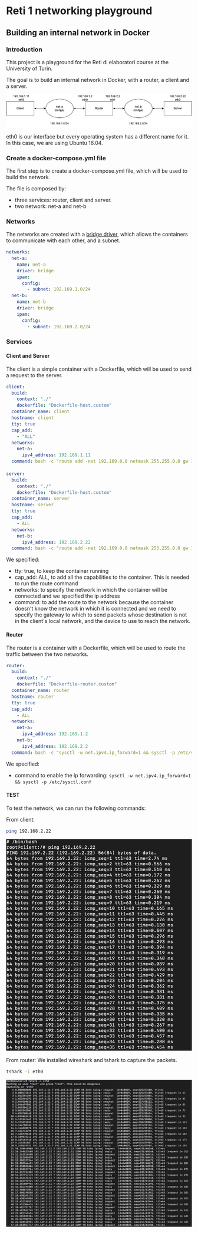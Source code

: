 # Reti 1 networking playground

## Building an internal network in Docker

### Introduction

This project is a playground for the Reti di elaboratori course at the University of Turin.

The goal is to build an internal network in Docker, with a router, a client and a server.

![Network](./Assets/network.jpg "Network")

eth0 is our interface but every operating system has a different name for it. In this case, we are using Ubuntu 16.04.

### Create a docker-compose.yml file

The first step is to create a docker-compose.yml file, which will be used to build the network.

The file is composed by:

- three services: router, client and server.
- two network: net-a and net-b

### Networks

The networks are created with a [bridge driver](https://docs.docker.com/network/bridge/), which allows the containers to communicate with each other, and a subnet.

```yml
networks:
  net-a:
    name: net-a
    driver: bridge
    ipam:
      config:
        - subnet: 192.169.1.0/24
  net-b:
    name: net-b
    driver: bridge
    ipam:
      config:
        - subnet: 192.169.2.0/24
```

### Services

#### Client and Server

The client is a simple container with a Dockerfile, which will be used to send a request to the server.

```yml
client:
  build:
    context: "./"
    dockerfile: "Dockerfile-host.custom"
  container_name: client
  hostname: client
  tty: true
  cap_add:
    - "ALL"
  networks:
    net-a:
      ipv4_address: 192.169.1.11
  command: bash -c "route add -net 192.169.0.0 netmask 255.255.0.0 gw 192.169.1.2 dev eth0 && /bin/bash"

server:
  build:
    context: "./"
    dockerfile: "Dockerfile-host.custom"
  container_name: server
  hostname: server
  tty: true
  cap_add:
    - ALL
  networks:
    net-b:
      ipv4_address: 192.169.2.22
  command: bash -c "route add -net 192.169.0.0 netmask 255.255.0.0 gw 192.169.2.2 dev eth0 && /bin/bash"
```

We specified:

- tty: true, to keep the container running
- cap_add: ALL, to add all the capabilities to the container. This is needed to run the route command
- networks: to specify the network in which the container will be connected and we specified the ip address
- command: to add the route to the network because the container doesn't know the network in which it is connected and we need to specify the gateway to which to send packets whose destination is not in the client's local network, and the device to use to reach the network.

#### Router

The router is a container with a Dockerfile, which will be used to route the traffic between the two networks.

```yml
router:
  build:
    context: "./"
    dockerfile: "Dockerfile-router.custom"
  container_name: router
  hostname: router
  tty: true
  cap_add:
    - ALL
  networks:
    net-a:
      ipv4_address: 192.169.1.2
    net-b:
      ipv4_address: 192.169.2.2
  command: bash -c "sysctl -w net.ipv4.ip_forward=1 && sysctl -p /etc/sysctl.conf && /bin/bash"
```

We specified:

- command to enable the ip forwarding:
  `sysctl -w net.ipv4.ip_forward=1 && sysctl -p /etc/sysctl.conf`

#### TEST

To test the network, we can run the following commands:

From client:

```bash
ping 192.168.2.22
```

![Ping server](./Assets/ping-server.png "Ping server")

From router:
We installed wireshark and tshark to capture the packets.

```bash
tshark -i eth0
```

![Capture packets](./Assets/capture-packets.png "Capture packets")
